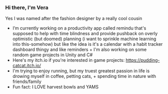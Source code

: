 ### Hi there, I'm Vera
Yes I was named after the fashion designer by a really cool cousin
-  I’m currently working on a productivity app called remindu that's supposed to help with time blindness and provide pushback on overly optimistic (but doomed) planning (i want to sprinkle machine learning into this-somehow) but like the idea is it's a calendar with a habit tracker dashboard thingy and like reminders + I'm also working on some random game projects in Unity and C#
-  Here's my itch.io if you're interested in game projects: https://pudding-catcat.itch.io/
-  I'm trying to enjoy running, but my truest greatest passion in life is drowing myself in coffee, petting cats, + spending time in nature with friends/family
-  Fun fact: I LOVE harvest bowls and YAMS
